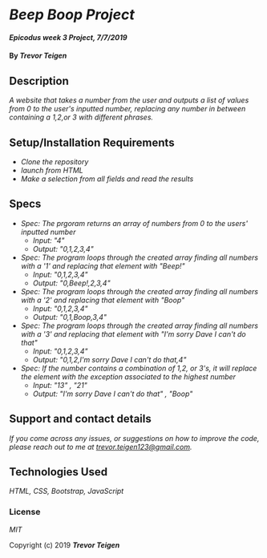 # _Beep Boop Project_

#### _Epicodus week 3 Project, 7/7/2019_

#### By _**Trevor Teigen**_

## Description

_A website that takes a number from the user and outputs a list of values from 0 to the user's inputted number, replacing any number in between containing a 1,2,or 3 with different phrases._

## Setup/Installation Requirements

* _Clone the repository_
* _launch from HTML_
* _Make a selection from all fields and read the results_

## Specs

* _Spec: The prgoram returns an array of numbers from 0 to the users' inputted number_
  * _Input: "4"_
  * _Output: "0,1,2,3,4"_
* _Spec: The program loops through the created array finding all numbers with a '1' and replacing that element with "Beep!"_
  * _Input: "0,1,2,3,4"_
  * _Output: "0,Beep!,2,3,4"_
* _Spec: The program loops through the created array finding all numbers with a '2' and replacing that element with "Boop"_
  * _Input: "0,1,2,3,4"_
  * _Output: "0,1,Boop,3,4"_
* _Spec: The program loops through the created array finding all numbers with a '3' and replacing that element with "I'm sorry Dave I can't do that"_
  * _Input: "0,1,2,3,4"_
  * _Output: "0,1,2,I'm sorry Dave I can't do that,4"_
* _Spec: If the number contains a combination of 1,2, or 3's, it will replace the element with the exception associated to the highest number_
  * _Input: "13" , "21"_
  * _Output: "I'm sorry Dave I can't do that" , "Boop"_


## Support and contact details

_If you come across any issues, or suggestions on how to improve the code, please reach out to me at trevor.teigen123@gmail.com._

## Technologies Used

_HTML, CSS, Bootstrap, JavaScript_

### License

*MIT*

Copyright (c) 2019 **_Trevor Teigen_**
